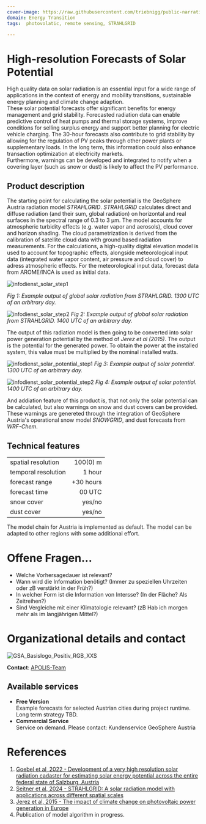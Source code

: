 ```yaml
---
cover-image: https://raw.githubusercontent.com/triebnigg/public-narratives/triebnigg/evapotranspiration-monitoring-2/assets/triebnigg/solar-potential-1749907032353.webp
domain: Energy Transition
tags:  photovolatic, remote sensing, STRAHLGRID

---
```


# High-resolution Forecasts of Solar Potential

High quality data on solar radiation is an essential input for a wide range of applications in the context of energy and mobility transitions, sustainable energy planning and climate change adaption.<br>
These solar potential forecasts offer significant benefits for energy management and grid stability. Forecasted radiation data can enable predictive control of heat pumps and thermal storage systems, improve conditions for selling surplus energy and support better planning for electric vehicle charging. The 30-hour forecasts also contribute to grid stability by allowing for the regulation of PV peaks through other power plants or supplementary loads. In the long term, this information could also enhance transaction optimization at electricity markets.<br>
Furthermore, warnings can be developed and integrated to notify when a covering layer (such as snow or dust) is likely to affect the PV performance.

## Product description

The starting point for calculating the solar potential is the GeoSphere Austria radiation model *STRAHLGRID*. *STRAHLGRID* calculates direct and diffuse radiation (and their sum, global radiation) on horizontal and real surfaces in the spectral range of 0.3 to 3 µm. The model accounts for atmospheric turbidity effects (e.g. water vapor and aerosols), cloud cover and horizon shading. The cloud parametrization is derived from the calibration of satellite cloud data with ground based radiation measurements. For the calculations, a high-quality digital elevation model is used to account for topographic effects, alongside meteorological input data (integrated water vapor content, air pressure and cloud cover) to adress atmospheric effects. For the meteorological input data, forecast data from AROME/INCA is used as initial data. 

![infodienst_solar_step1](https://github.com/user-attachments/assets/d85df220-58a1-400d-9faa-bbcb1cd1e664)

_Fig 1: Example output of global solar radiation from *STRAHLGRID*. 1300 UTC of an arbitrary day._

![infodienst_solar_step2](https://github.com/user-attachments/assets/04db3bc8-5907-4b3c-8cfd-250d26366a81)
_Fig 2: Example output of global solar radiation from *STRAHLGRID*. 1400 UTC of an arbitrary day._ 

The output of this radiation model is then going to be converted into solar power generation potential by the method of *Jerez et al (2015)*.  The output is the potential for the generated power. To obtain the power at the installed system, this value must be multiplied by the nominal installed watts.

![infodienst_solar_potential_step1](https://github.com/user-attachments/assets/dcf92c00-ab12-46e0-b433-601469fb58d7)
_Fig 3: Example output of solar potential. 1300 UTC of an arbitrary day._

![infodienst_solar_potential_step2](https://github.com/user-attachments/assets/5e93041a-39d0-4d48-9469-5c1a86939032)
_Fig 4: Example output of solar potential. 1400 UTC of an arbitrary day._

And addiation feature of this product is, that not only the solar potential can be calculated, but also warnings on snow and dust covers can be provided. These warnings are genereted through the integration of GeoSphere Austria's operational snow model *SNOWGRID*, and dust forecasts from *WRF-Chem*.

## Technical features

|                       |               |
| --------------------- | -------------: |
| spatial resolution    | 100(0) m         |
| temporal resolution   | 1 hour        |
| forecast range        | +30 hours     |
| forecast time         | 00 UTC        |
| snow cover            | yes/no        |
| dust cover      | yes/no              |

The model chain for Austria is implemented as default. The model can be adapted to other regions with some additional effort. 

# Offene Fragen...

* Welche Vorhersagedauer ist relevant?
* Wann wird die Information benötigt? (Immer zu speziellen Uhrzeiten oder zB verstärkt in der Früh?)
* In welcher Form ist die Information von Intersse? (In der Fläche? Als Zeitreihen?)
* Sind Vergleiche mit einer Klimatologie relevant? (zB Hab ich morgen mehr als im langjährigen Mittel?)


# Organizational details and contact

![GSA_Basislogo_Positiv_RGB_XXS](https://github.com/user-attachments/assets/e4a90124-22af-4c13-b659-f91991b36d0d)

**Contact**: [APOLIS-Team](mailto:apolis@geosphere.at)

## Available services

* **Free Version** <br>
Example forecasts for selected Austrian cities during project runtime. Long term strategy TBD.
* **Commercial Service**<br>
Service on demand. Please contact: Kundenservice GeoSphere Austria

# References

1. [Goebel et al, 2022 - Development of a very high resolution solar radiation cadaster for estimating solar energy potential across the entire federal state of Salzburg, Austria](https://doi.org/10.5194/ems2022-396)
2. [Seitner et al, 2024 - STRAHLGRID: A solar radiation model with applications across different spatial scales](https://doi.org/10.5194/ems2024-366)
3. [Jerez et al, 2015 - The impact of climate change on photovoltaic power generation in Europe](https://www.nature.com/articles/ncomms10014)
4. Publication of model algorithm in progress. 
